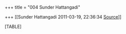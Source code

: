 +++
title = "004 Sunder Hattangadi"

+++
[[Sunder Hattangadi	2011-03-19, 22:36:34 [Source](https://groups.google.com/g/samskrita/c/Y-Yil_B8TEg)]]



[TABLE]


